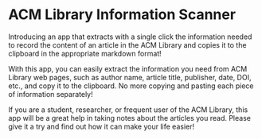 # ACM Library Information Scanner

Introducing an app that extracts with a single click the information needed to record the content of an article in the ACM Library and copies it to the clipboard in the appropriate markdown format!

With this app, you can easily extract the information you need from ACM Library web pages, such as author name, article title, publisher, date, DOI, etc., and copy it to the clipboard. No more copying and pasting each piece of information separately!

If you are a student, researcher, or frequent user of the ACM Library, this app will be a great help in taking notes about the articles you read. Please give it a try and find out how it can make your life easier!
